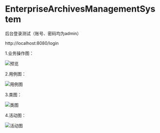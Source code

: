 # EnterpriseArchivesManagementSystem
后台登录测试（账号、密码均为admin）

   http://localhost:8080/login
    
1.业务操作图：

   ![预览](https://github.com/caitongbo/enterpriseams/blob/master/src/main/webapp/images/预览.png)

2.用例图：

   ![用例图](https://github.com/caitongbo/enterpriseams/blob/master/src/main/webapp/images/用例图.png)
    
3.类图：

   ![类图](https://github.com/caitongbo/enterpriseams/blob/master/src/main/webapp/images/类图.png)

4.活动图：

   ![活动图](https://github.com/caitongbo/enterpriseams/blob/master/src/main/webapp/images/活动图.png)
    
    

